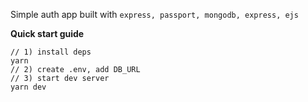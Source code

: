 Simple auth app built with ```express, passport, mongodb, express, ejs```

**Quick start guide**
```angular2html
// 1) install deps
yarn
// 2) create .env, add DB_URL
// 3) start dev server
yarn dev

```